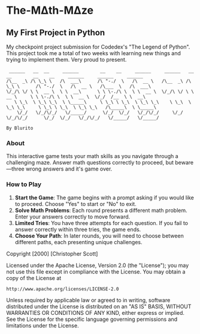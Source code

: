# The-MΔth-MΔze
## My First Project in Python

My checkpoint project submission for Codedex's "The Legend of Python".
This project took me a total of two weeks with learning new things and trying to implement them.
Very proud to present.


```
 ______   __  __     ______        __    __     ______     ______   __  __        __    __     ______     ______     ______    
/\__  _\ /\ \_\ \   /\  ___\      /\ "-./  \   /\  __ \   /\__  _\ /\ \_\ \      /\ "-./  \   /\  __ \   /\___  \   /\  ___\   
\/_/\ \/ \ \  __ \  \ \  __\      \ \ \-./\ \  \ \  __ \  \/_/\ \/ \ \  __ \     \ \ \-./\ \  \ \  __ \  \/_/  /__  \ \  __\   
   \ \_\  \ \_\ \_\  \ \_____\     \ \_\ \ \_\  \ \_\ \_\    \ \_\  \ \_\ \_\     \ \_\ \ \_\  \ \_\ \_\   /\_____\  \ \_____\ 
    \/_/   \/_/\/_/   \/_____/      \/_/  \/_/   \/_/\/_/     \/_/   \/_/\/_/      \/_/  \/_/   \/_/\/_/   \/_____/   \/_____/ 
                                                                                                                   By Blurito      
```

### About

This interactive game tests your math skills as you navigate through a challenging maze. Answer math questions correctly to proceed, but beware—three wrong answers and it's game over.


### How to Play

1. **Start the Game**: The game begins with a prompt asking if you would like to proceed. Choose "Yes" to start or "No" to exit.
2. **Solve Math Problems**: Each round presents a different math problem. Enter your answers correctly to move forward.
3. **Limited Tries**: You have three attempts for each question. If you fail to answer correctly within three tries, the game ends.
4. **Choose Your Path**: In later rounds, you will need to choose between different paths, each presenting unique challenges.


Copyright [2000] [Christopher Scott]

Licensed under the Apache License, Version 2.0 (the "License");
you may not use this file except in compliance with the License.
You may obtain a copy of the License at

    http://www.apache.org/licenses/LICENSE-2.0

Unless required by applicable law or agreed to in writing, software
distributed under the License is distributed on an "AS IS" BASIS,
WITHOUT WARRANTIES OR CONDITIONS OF ANY KIND, either express or implied.
See the License for the specific language governing permissions and
limitations under the License.
